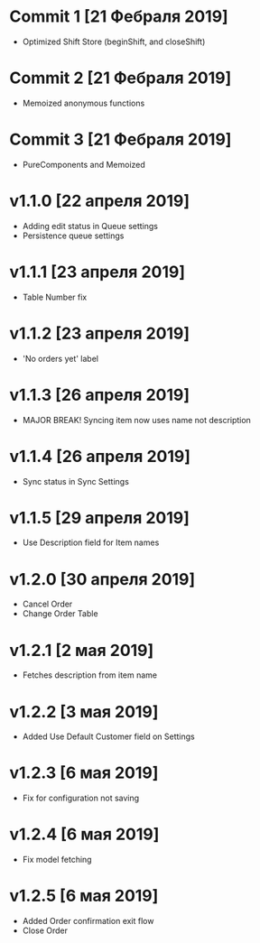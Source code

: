 # Commit 1 [21 Фебраля 2019]
- Optimized Shift Store (beginShift, and closeShift) 

# Commit 2 [21 Фебраля 2019]
- Memoized anonymous functions

# Commit 3 [21 Фебраля 2019]
- PureComponents and Memoized

# v1.1.0 [22 апреля 2019]
- Adding edit status in Queue settings
- Persistence queue settings

# v1.1.1 [23 апреля 2019]
- Table Number fix

# v1.1.2 [23 апреля 2019]
- 'No orders yet' label

# v1.1.3 [26 апреля 2019]
- MAJOR BREAK! Syncing item now uses name not description

# v1.1.4 [26 апреля 2019]
- Sync status in Sync Settings

# v1.1.5 [29 апреля 2019]
- Use Description field for Item names 

# v1.2.0 [30 апреля 2019]
- Cancel Order
- Change Order Table

# v1.2.1 [2 мая 2019]
- Fetches description from item name

# v1.2.2 [3 мая 2019]
- Added Use Default Customer field on Settings

# v1.2.3 [6 мая 2019]
- Fix for configuration not saving

# v1.2.4 [6 мая 2019]
- Fix model fetching

# v1.2.5 [6 мая 2019]
- Added Order confirmation exit flow
- Close Order
